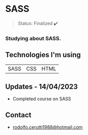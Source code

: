 <h1>SASS</h1>

> Status: Finalized ✔️

### Studying about SASS.

## Technologies I'm using

<table>
  <tr>
    <td>SASS</td>
    <td>CSS</td>
    <td>HTML</td>
  </tr>
  
</table>

## Updates - 14/04/2023

+ Completed course on SASS

## Contact

+ rodolfo.cerutti1988@hotmail.com
